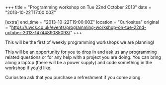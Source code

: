 +++
title = "Programming workshop on Tue 22nd October 2013"
date = "2013-10-22T17:00:00Z"

[extra]
end_time = "2013-10-22T19:00:00Z"
location = "Curiositea"
original = "https://uwcs.co.uk/events/programming-workshop-on-tue-22nd-october-2013-1474489085093/"
+++

This will be the first of weekly programming workshops we are planning\!

This will be an opportunity for you to drop in and ask us any programming related questions or for any help with a project you are doing. You can bring along a laptop (there will be a power supply) and code something in the workshop if you'd like.

Curiositea ask that you purchase a refreshment if you come along.

